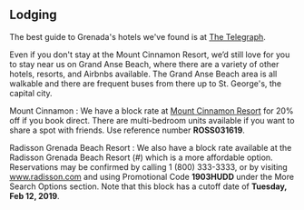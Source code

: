 ## Lodging

The best guide to Grenada's hotels we've found is at [The Telegraph](https://www.telegraph.co.uk/travel/destinations/caribbean/grenada/hotels/).

Even if you don't stay at the Mount Cinnamon Resort, we’d still love for you to stay near us on Grand Anse Beach, where there are a variety of other hotels, resorts, and Airbnbs available. The Grand Anse Beach area is all walkable and there are frequent buses from there up to St. George's, the capital city.

Mount Cinnamon
: We have a block rate at [Mount Cinnamon Resort](https://mountcinnamongrenadahotel.com/) for 20% off if you book direct. There are multi-bedroom units available if you want to share a spot with friends. Use reference number **ROSS031619**.

Radisson Grenada Beach Resort
: We also have a block rate available at the Radisson Grenada Beach Resort (#) which is a more affordable option. Reservations may be confirmed by calling 1 (800) 333-3333, or by visiting www.radisson.com and using Promotional Code **1903HUDD** under the More Search Options section. Note that this block has a cutoff date of **Tuesday, Feb 12, 2019**.
